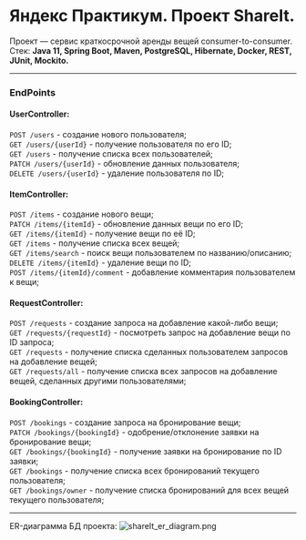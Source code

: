 # Яндекс Практикум. Проект ShareIt.
Проект — сервис краткосрочной аренды вещей consumer-to-consumer.  
Стек:  **Java 11, Spring Boot, Maven, PostgreSQL, Hibernate, Docker, REST,  JUnit,  Mockito.**

---
### EndPoints
#### UserController:
```POST /users``` - создание нового пользователя;  
```GET /users/{userId}``` - получение пользователя по его ID;  
```GET /users``` - получение списка всех пользователей;  
```PATCH /users/{userId}``` - обновление данных пользователя;  
```DELETE /users/{userId}``` - удаление пользователя по ID;

#### ItemController:
```POST /items``` - создание нового вещи;  
```PATCH /items/{itemId}``` - обновление данных вещи по его ID;  
```GET /items/{itemId}``` - получение вещи по её ID;  
```GET /items``` - получение списка всех вещей;  
```GET /items/search``` - поиск вещи пользователем по названию/описанию;  
```DELETE /items/{itemId}``` - удаление вещи по ID;  
```POST /items/{itemId}/comment``` - добавление комментария пользователем к вещи;

#### RequestController:
```POST /requests``` - создание запроса на добавление какой-либо вещи;  
```GET /requests/{requestId}``` - посмотреть запрос на добавление вещи по ID запроса;  
```GET /requests``` - получение списка сделанных пользователем запросов на добавление вещей;  
```GET /requests/all``` - получение списка всех запросов на добавление вещей, сделанных другими пользователями;

#### BookingController:
```POST /bookings``` - создание запроса на бронирование вещи;  
```PATCH /bookings/{bookingId}``` - одобрение/отклонение заявки на бронирование вещи;  
```GET /bookings/{bookingId}``` - получение заявки на бронирование по ID заявки;  
```GET /bookings``` - получение списка всех бронирований текущего пользователя;  
```GET /bookings/owner``` - получение списка бронирований для всех вещей текущего пользователя;

---

ER-диаграмма БД проекта:
![shareIt_er_diagram.png](shareIt_er_diagram.png)
